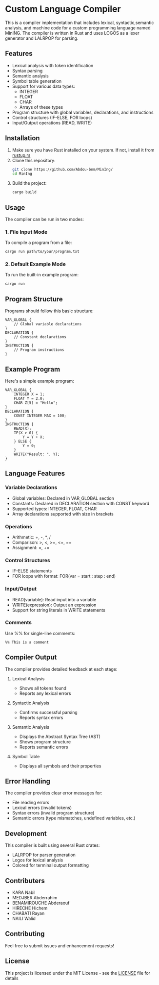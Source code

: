 # Custom Language Compiler

This is a compiler implementation that includes lexical, syntactic,semantic analysis, and machine code for a custom programming language named MinING. The compiler is written in Rust and uses LOGOS as a lexer generator and LALRPOP for parsing.

## Features

- Lexical analysis with token identification
- Syntax parsing
- Semantic analysis
- Symbol table generation
- Support for various data types:
    - INTEGER
    - FLOAT
    - CHAR
    - Arrays of these types
- Program structure with global variables, declarations, and instructions
- Control structures (IF-ELSE, FOR loops)
- Input/Output operations (READ, WRITE)

## Installation

1. Make sure you have Rust installed on your system. If not, install it from [rustup.rs](https://rustup.rs/)
2. Clone this repository:
   ```bash
   git clone https://github.com/Abdou-bnm/MinIng/
   cd MinIng
   ```
3. Build the project:
   ```bash
   cargo build
   ```

## Usage

The compiler can be run in two modes:

### 1. File Input Mode

To compile a program from a file:
```bash
cargo run path/to/your/program.txt
```

### 2. Default Example Mode

To run the built-in example program:
```bash
cargo run
```

## Program Structure

Programs should follow this basic structure:

```
VAR_GLOBAL {
    // Global variable declarations
}
DECLARATION {
    // Constant declarations
}
INSTRUCTION {
    // Program instructions
}
```

## Example Program

Here's a simple example program:

```
VAR_GLOBAL {
    INTEGER X = 1;
    FLOAT Y = 2.0;
    CHAR Z[5] = "Hello";
}
DECLARATION {
    CONST INTEGER MAX = 100;
}
INSTRUCTION {
    READ(X);
    IF(X > 0) {
        Y = Y + X;
    } ELSE {
        Y = 0;
    }
    WRITE("Result: ", Y);
}
```

## Language Features

### Variable Declarations
- Global variables: Declared in VAR_GLOBAL section
- Constants: Declared in DECLARATION section with CONST keyword
- Supported types: INTEGER, FLOAT, CHAR
- Array declarations supported with size in brackets

### Operations
- Arithmetic: +, -, *, /
- Comparison: >, <, >=, <=, ==
- Assignment: =, +=

### Control Structures
- IF-ELSE statements
- FOR loops with format: FOR(var = start : step : end)

### Input/Output
- READ(variable): Read input into a variable
- WRITE(expression): Output an expression
- Support for string literals in WRITE statements

### Comments
Use %% for single-line comments:
```
%% This is a comment
```

## Compiler Output

The compiler provides detailed feedback at each stage:

1. Lexical Analysis
    - Shows all tokens found
    - Reports any lexical errors

2. Syntactic Analysis
    - Confirms successful parsing
    - Reports syntax errors

3. Semantic Analysis
    - Displays the Abstract Syntax Tree (AST)
    - Shows program structure
    - Reports semantic errors

4. Symbol Table
    - Displays all symbols and their properties

## Error Handling

The compiler provides clear error messages for:
- File reading errors
- Lexical errors (invalid tokens)
- Syntax errors (invalid program structure)
- Semantic errors (type mismatches, undefined variables, etc.)

## Development

This compiler is built using several Rust crates:
- LALRPOP for parser generation
- Logos for lexical analysis
- Colored for terminal output formatting

## Contributers
 - KARA Nabil
 - MEDJBER Abderrahim
 - BENAMIROUCHE Abderaouf
 - HIRECHE Hichem
 - CHABATI Rayan
 - NAILI Walid
## Contributing

Feel free to submit issues and enhancement requests!

## License

This project is licensed under the MIT License - see the [LICENSE](LICENSE) file for details
